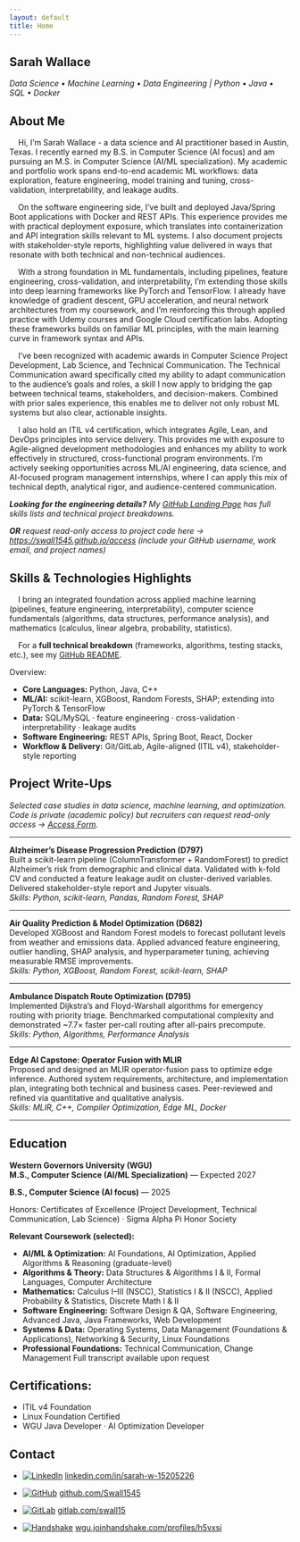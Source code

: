 ```yaml
---
layout: default
title: Home
---
```

## Sarah Wallace
_Data Science • Machine Learning • Data Engineering | Python • Java • SQL • Docker_

## About Me
&nbsp;&nbsp;&nbsp;&nbsp;Hi, I’m Sarah Wallace - a data science and AI practitioner based in Austin, Texas. I recently earned my B.S. in Computer Science (AI focus) and am pursuing an M.S. in Computer Science (AI/ML specialization). My academic and portfolio work spans end-to-end academic ML workflows: data exploration, feature engineering, model training and tuning, cross-validation, interpretability, and leakage audits.

&nbsp;&nbsp;&nbsp;&nbsp;On the software engineering side, I’ve built and deployed Java/Spring Boot applications with Docker and REST APIs. This experience provides me with practical deployment exposure, which translates into containerization and API integration skills relevant to ML systems. I also document projects with stakeholder-style reports, highlighting value delivered in ways that resonate with both technical and non-technical audiences.

&nbsp;&nbsp;&nbsp;&nbsp;With a strong foundation in ML fundamentals, including pipelines, feature engineering, cross-validation, and interpretability, I’m extending those skills into deep learning frameworks like PyTorch and TensorFlow. I already have knowledge of gradient descent, GPU acceleration, and neural network architectures from my coursework, and I’m reinforcing this through applied practice with Udemy courses and Google Cloud certification labs. Adopting these frameworks builds on familiar ML principles, with the main learning curve in framework syntax and APIs.

&nbsp;&nbsp;&nbsp;&nbsp;I’ve been recognized with academic awards in Computer Science Project Development, Lab Science, and Technical Communication. The Technical Communication award specifically cited my ability to adapt communication to the audience’s goals and roles,  a skill I now apply to bridging the gap between technical teams, stakeholders, and decision-makers. Combined with prior sales experience, this enables me to deliver not only robust ML systems but also clear, actionable insights.

&nbsp;&nbsp;&nbsp;&nbsp;I also hold an ITIL v4 certification, which integrates Agile, Lean, and DevOps principles into service delivery. This provides me with exposure to Agile-aligned development methodologies and enhances my ability to work effectively in structured, cross-functional program environments. I’m actively seeking opportunities across ML/AI engineering, data science, and AI-focused program management internships, where I can apply this mix of technical depth, analytical rigor, and audience-centered communication.

_**Looking for the engineering details?** My [GitHub Landing Page](https://github.com/Swall1545) has full skills lists and technical project breakdowns._

_**OR** request read-only access to project code here → https://swall1545.github.io/access (include your GitHub username, work email, and project names)_

## Skills & Technologies Highlights 
&nbsp;&nbsp;&nbsp;&nbsp;I bring an integrated foundation across applied machine learning (pipelines, feature engineering, interpretability), computer science fundamentals (algorithms, data structures, performance analysis), and mathematics (calculus, linear algebra, probability, statistics).

&nbsp;&nbsp;&nbsp;&nbsp;For a **full technical breakdown** (frameworks, algorithms, testing stacks, etc.), see my [GitHub README](https://github.com/Swall1545).  

Overview:  

- **Core Languages:** Python, Java, C++  
- **ML/AI:** scikit-learn, XGBoost, Random Forests, SHAP; extending into PyTorch & TensorFlow  
- **Data:** SQL/MySQL · feature engineering · cross-validation · interpretability · leakage audits  
- **Software Engineering:** REST APIs, Spring Boot, React, Docker  
- **Workflow & Delivery:** Git/GitLab, Agile-aligned (ITIL v4), stakeholder-style reporting  

## Project Write-Ups
*Selected case studies in data science, machine learning, and optimization.  
Code is private (academic policy) but recruiters can request read-only access → [Access Form](https://swall1545.github.io/access).*

---

**Alzheimer’s Disease Progression Prediction (D797)**  
Built a scikit-learn pipeline (ColumnTransformer + RandomForest) to predict Alzheimer’s risk from demographic and clinical data. Validated with k-fold CV and conducted a feature leakage audit on cluster-derived variables. Delivered stakeholder-style report and Jupyter visuals.  
*Skills: Python, scikit-learn, Pandas, Random Forest, SHAP*  

---

**Air Quality Prediction & Model Optimization (D682)**  
Developed XGBoost and Random Forest models to forecast pollutant levels from weather and emissions data. Applied advanced feature engineering, outlier handling, SHAP analysis, and hyperparameter tuning, achieving measurable RMSE improvements.  
*Skills: Python, XGBoost, Random Forest, scikit-learn, SHAP*  

---

**Ambulance Dispatch Route Optimization (D795)**  
Implemented Dijkstra’s and Floyd-Warshall algorithms for emergency routing with priority triage. Benchmarked computational complexity and demonstrated ~7.7× faster per-call routing after all-pairs precompute.  
*Skills: Python, Algorithms, Performance Analysis*  

---

**Edge AI Capstone: Operator Fusion with MLIR**  
Proposed and designed an MLIR operator-fusion pass to optimize edge inference. Authored system requirements, architecture, and implementation plan, integrating both technical and business cases. Peer-reviewed and refined via quantitative and qualitative analysis.  
*Skills: MLIR, C++, Compiler Optimization, Edge ML, Docker*  

---

<!--*For additional coursework-based projects in Java, C++, and Fortran, see [Academic Projects Overview →](/projects/academic-overview).*  

--- -->

<!--| Project Name                                   | Description                                                                                                                                      | Technologies                                          |
|------------------------------------------------|--------------------------------------------------------------------------------------------------------------------------------------------------|-------------------------------------------------------|
| **AI & ML Foundations for Computer Scientists (D797)** | Alzheimer’s progression prediction model with data cleaning, feature engineering, hyperparameter tuning, and rich visualizations in Jupyter.      | Python, scikit-learn, Jupyter, Matplotlib, Seaborn, Random Forest, K-Means |
| **AI Optimization for Computer Scientists (D682)**     | Machine learning models predicting air quality and health risk scores using pollution and weather data. Feature engineering, model tuning, interpretability analysis. | Python, XGBoost, Random Forest, SHAP, scikit-learn    |
| **Ambulance Dispatch Protocol (D795)**         | Two Python prototypes for ambulance dispatch using Dijkstra’s and Floyd-Warshall algorithms for fastest routes, with priority handling and benchmarking. | Python, Algorithm Design, GitLab                      |
| **Advanced Java Frameworks (D387)**            | Developed modular Java applications using OOP, multithreading, and REST APIs.                                                                   | Java, Spring Boot, MySQL                              |
| **Back-End Programming (D288)**                | Scalable RESTful APIs with authentication, data modeling, and error handling for backend services.                                               | Java, Spring Boot, SQL, JUnit                         |
| **Java Frameworks (D287)**                     | Built Java apps with Spring & Hibernate, focusing on modular design, REST APIs, ORM data persistence.                                            | Java, Spring, Hibernate, REST, JUnit                  |
| **Formal Languages Overview (D793)**           | Translated legacy Fortran scientific code into Python with full testing, validation, and professional documentation.                             | Fortran, Python, GitLab                               |
| **Class Roster Management (C867)**             | C++ application managing student data: OOP, dynamic memory, parsing, validation, and filtering by degree program.                               | C++, OOP, Dynamic Memory                              |-->


## Education
**Western Governors University (WGU)**  
**M.S., Computer Science (AI/ML Specialization)** — Expected 2027

**B.S., Computer Science (AI focus)** — 2025

Honors: Certificates of Excellence (Project Development, Technical Communication, Lab Science) · Sigma Alpha Pi Honor Society

**Relevant Coursework (selected):**  
- **AI/ML & Optimization:** AI Foundations, AI Optimization, Applied Algorithms & Reasoning (graduate-level)
- **Algorithms & Theory:** Data Structures & Algorithms I & II, Formal Languages, Computer Architecture
- **Mathematics:** Calculus I–III (NSCC), Statistics I & II (NSCC), Applied Probability & Statistics, Discrete Math I & II
- **Software Engineering:** Software Design & QA, Software Engineering, Advanced Java, Java Frameworks, Web Development
- **Systems & Data:** Operating Systems, Data Management (Foundations & Applications), Networking & Security, Linux Foundations
- **Professional Foundations:** Technical Communication, Change Management
Full transcript available upon request

## Certifications:
- ITIL v4 Foundation  
- Linux Foundation Certified  
- WGU Java Developer · AI Optimization Developer

## Contact
- [![LinkedIn](https://img.shields.io/badge/LinkedIn-0077B5?style=flat&logo=linkedin&logoColor=white)](https://www.linkedin.com/in/sarah-w-15205226) [linkedin.com/in/sarah-w-15205226](https://www.linkedin.com/in/sarah-w-15205226)

- [![GitHub](https://img.shields.io/badge/GitHub-181717?style=flat&logo=github&logoColor=white)](https://github.com/Swall1545) [github.com/Swall1545](https://github.com/Swall1545)
  
- [![GitLab](https://img.shields.io/badge/GitLab-FC6D26?style=flat&logo=gitlab&logoColor=white)](https://gitlab.com/swall15) [gitlab.com/swall15](https://gitlab.com/swall15)
  
- [![Handshake](https://img.shields.io/badge/Handshake-FFD400?style=flat&logo=handshake&logoColor=black)](https://wgu.joinhandshake.com/profiles/h5vxsj) [wgu.joinhandshake.com/profiles/h5vxsj](https://wgu.joinhandshake.com/profiles/h5vxsj)
